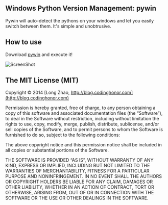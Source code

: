 ## Windows Python Version Management: pywin

Pywin will auto-detect the pythons on your windows and let you easily switch between them. It's simple and unobtrusive.

## How to use

Download [pywin](https://raw.github.com/lnx/pywin/master/dist/pywin.exe) and execute it!

![ScreenShot](https://raw.github.com/lnx/pywin/master/demo/usage.png)

## The MIT License (MIT)

Copyright © 2014 [Long Zhao, http://blog.codinghonor.com](http://blog.codinghonor.com)

Permission is hereby granted, free of charge, to any person obtaining a copy of this software and associated documentation files (the “Software”), to deal in the Software without restriction, including without limitation the rights to use, copy, modify, merge, publish, distribute, sublicense, and/or sell copies of the Software, and to permit persons to whom the Software is furnished to do so, subject to the following conditions:

The above copyright notice and this permission notice shall be included in all copies or substantial portions of the Software.

THE SOFTWARE IS PROVIDED “AS IS”, WITHOUT WARRANTY OF ANY KIND, EXPRESS OR IMPLIED, INCLUDING BUT NOT LIMITED TO THE WARRANTIES OF MERCHANTABILITY, FITNESS FOR A PARTICULAR PURPOSE AND NONINFRINGEMENT. IN NO EVENT SHALL THE AUTHORS OR COPYRIGHT HOLDERS BE LIABLE FOR ANY CLAIM, DAMAGES OR OTHER LIABILITY, WHETHER IN AN ACTION OF CONTRACT, TORT OR OTHERWISE, ARISING FROM, OUT OF OR IN CONNECTION WITH THE SOFTWARE OR THE USE OR OTHER DEALINGS IN THE SOFTWARE.
